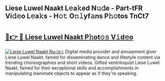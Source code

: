 ## Liese Luwel Naakt L𝚎a𝚔ed N𝚞𝚍e - Part-tFR Vi𝚍𝚎o L𝚎a𝚔s - H𝚘𝚝 O𝚗𝚕yf𝚊ns P𝚑𝚘tos TnCt7

# <h2><a href="http://kf8bf5.oniu.top/?m=Liese+Luwel+Naakt">🔗👉 🔴 Liese Luwel Naakt P𝚑ot𝚘𝚜 V𝚒d𝚎o</a></h2>

[![Liese Luwel Naakt Nu𝚍e𝚜](https://i.imgur.com/0qMVB7G.gif)](http://kf8bf5.oniu.top/?m=Liese+Luwel+Naakt)
Digital media provider and amusement giver Liese Luwel Naakt, famed for disseminating dance and lifestyle content via trending choreographies and short videos. Gifted ventriloquist Liese Luwel Naakt, famed for their exceptional skills and accomplishments in manipulating inanimate objects to appear as if they're speaking.  
